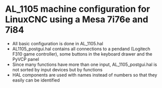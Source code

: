# AL_1105 machine configuration for LinuxCNC using a Mesa 7i76e and 7i84

- All basic configuration is done in AL_1105.hal
- AL1105_postgui.hal contains all connections to a pendand (Logitech F310 game controller), some buttons in the keyboard drawer and the PyVCP panel
- Since many functions have more than one input, AL_1105_postgui.hal is not sorted by input devices but by functions
- HAL components are used with names instead of numbers so that they easily can be identified
